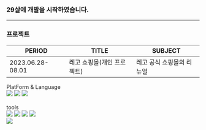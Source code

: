 ### 29살에 개발을 시작하였습니다.
---

### 프로젝트
|PERIOD|TITLE|SUBJECT|
|-----|-----|-----|
|2023.06.28-08.01|레고 쇼핑몰(개인 프로젝트)|레고 공식 쇼핑몰의 리뉴얼|



<div>PlatForm & Language</div>
<div>
	<img src="https://img.shields.io/badge/Java-007396?style=flat-square&logo=Java&logoColor=white" />
	<img src="https://img.shields.io/badge/HTML5-E34F26?style=flat-square&logo=HTML5&logoColor=white" />
	<img src="https://img.shields.io/badge/CSS3-1572B6?style=flat-square&logo=CSS3&logoColor=white" />
</div>
<br>
<div>tools</div>
<div>
	<img src="https://img.shields.io/badge/spring-6DB33F?style=flat-square&logo=spring&logoColor=white" />
	<img src="https://img.shields.io/badge/javascript-F7DF1E?style=flat-square&logo=javascript&logoColor=white" />
	<img src="https://img.shields.io/badge/mysql-4479A1?style=flat-square&logo=mysql&logoColor=white" />
	<img src="https://img.shields.io/badge/jquery-0769AD?style=flat-square&logo=jquery&logoColor=white" />
</div>
<a href="mailto:﻿"wonbin1301@gmail.com" target="_blank"><img src="https://img.shields.io/badge/wonbin1301@gmail.com-EA4335?style=flat-square&logo=Gmail&logoColor=white"/></a>
